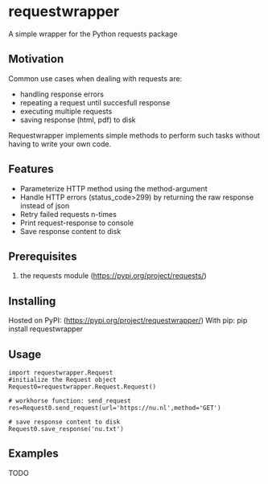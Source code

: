 # requestwrapper
A simple wrapper for the Python requests package

## Motivation
Common use cases when dealing with requests are: 
* handling response errors
* repeating a request until succesfull response
* executing multiple requests
* saving response (html, pdf) to disk

Requestwrapper implements simple methods to perform such tasks without having to write your own code.

## Features
* Parameterize HTTP method using the method-argument
* Handle HTTP errors (status_code>299) by returning the raw response instead of json
* Retry failed requests n-times
* Print request-response to console
* Save response content to disk

## Prerequisites
1. the requests module (https://pypi.org/project/requests/)

## Installing
Hosted on PyPI: (https://pypi.org/project/requestwrapper/) With pip: pip install requestwrapper

## Usage
```
import requestwrapper.Request
#initialize the Request object
Request0=requestwrapper.Request.Request()

# workhorse function: send_request
res=Request0.send_request(url='https://nu.nl',method='GET')

# save response content to disk
Request0.save_response('nu.txt')

```

## Examples
TODO

